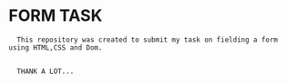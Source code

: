 # FORM TASK 

      This repository was created to submit my task on fielding a form using HTML,CSS and Dom.


      THANK A LOT...


   